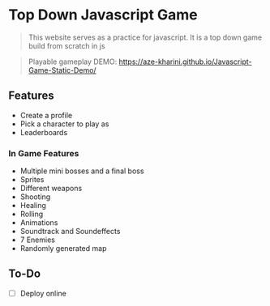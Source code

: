 # Top Down Javascript Game
> This website serves as a practice for javascript. It is a top down game build from scratch in js

> Playable gameplay DEMO: https://aze-kharini.github.io/Javascript-Game-Static-Demo/
## Features
- Create a profile
- Pick a character to play as
- Leaderboards
### In Game Features
- Multiple mini bosses and a final boss
- Sprites
- Different weapons
- Shooting
- Healing
- Rolling
- Animations
- Soundtrack and Soundeffects
- 7 Enemies
- Randomly generated map

## To-Do
- [ ] Deploy online
